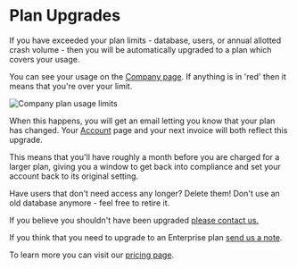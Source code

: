 # Plan Upgrades

If you have exceeded your plan limits - database, users, or annual allotted crash volume - then you will be automatically upgraded to a plan which covers your usage.

You can see your usage on the [Company page](https://www.bugsplat.com/docs/plans/upgrades/). If anything is in 'red' then it means that you're over your limit.

![Company plan usage limits](https://www.bugsplat.com/assets/img/docs/plan-company-usage.png)

When this happens, you will get an email letting you know that your plan has changed. Your [Account](https://app.bugsplat.com/v2/account) page and your next invoice will both reflect this upgrade.

This means that you'll have roughly a month before you are charged for a larger plan, giving you a window to get back into compliance and set your account back to its original setting.

Have users that don't need access any longer? Delete them! Don't use an old database anymore - feel free to retire it.

If you believe you shouldn't have been upgraded [please contact us.](mailto:sales@bugsplat.com)

If you think that you need to upgrade to an Enterprise plan [send us a note](mailto:sales@bugsplat.com).

To learn more you can visit our [pricing page](https://www.bugsplat.com/pricing).

